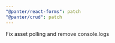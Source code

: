 ```yaml
---
"@panter/react-forms": patch
"@panter/crud": patch
---
```


Fix asset polling and remove console.logs
